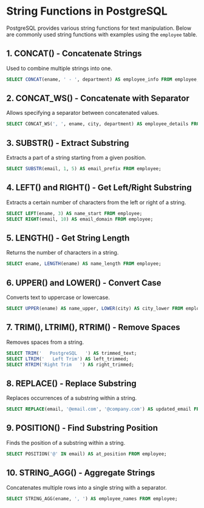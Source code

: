 # String Functions in PostgreSQL

PostgreSQL provides various string functions for text manipulation. Below are commonly used string functions with examples using the `employee` table.

## 1. CONCAT() - Concatenate Strings
Used to combine multiple strings into one.
```sql
SELECT CONCAT(ename, ' - ', department) AS employee_info FROM employee;
```

## 2. CONCAT_WS() - Concatenate with Separator
Allows specifying a separator between concatenated values.
```sql
SELECT CONCAT_WS(', ', ename, city, department) AS employee_details FROM employee;
```

## 3. SUBSTR() - Extract Substring
Extracts a part of a string starting from a given position.
```sql
SELECT SUBSTR(email, 1, 5) AS email_prefix FROM employee;
```

## 4. LEFT() and RIGHT() - Get Left/Right Substring
Extracts a certain number of characters from the left or right of a string.
```sql
SELECT LEFT(ename, 3) AS name_start FROM employee;
SELECT RIGHT(email, 10) AS email_domain FROM employee;
```

## 5. LENGTH() - Get String Length
Returns the number of characters in a string.
```sql
SELECT ename, LENGTH(ename) AS name_length FROM employee;
```

## 6. UPPER() and LOWER() - Convert Case
Converts text to uppercase or lowercase.
```sql
SELECT UPPER(ename) AS name_upper, LOWER(city) AS city_lower FROM employee;
```

## 7. TRIM(), LTRIM(), RTRIM() - Remove Spaces
Removes spaces from a string.
```sql
SELECT TRIM('   PostgreSQL   ') AS trimmed_text;
SELECT LTRIM('   Left Trim') AS left_trimmed;
SELECT RTRIM('Right Trim   ') AS right_trimmed;
```

## 8. REPLACE() - Replace Substring
Replaces occurrences of a substring within a string.
```sql
SELECT REPLACE(email, '@email.com', '@company.com') AS updated_email FROM employee;
```

## 9. POSITION() - Find Substring Position
Finds the position of a substring within a string.
```sql
SELECT POSITION('@' IN email) AS at_position FROM employee;
```

## 10. STRING_AGG() - Aggregate Strings
Concatenates multiple rows into a single string with a separator.
```sql
SELECT STRING_AGG(ename, ', ') AS employee_names FROM employee;
```

